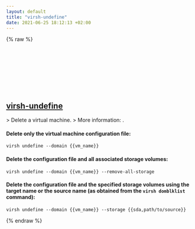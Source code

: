 ```yaml
---
layout: default
title: "virsh-undefine"
date: 2021-06-25 18:12:13 +02:00
---
```

{% raw %}
<h2 id="virsh-undefine">
  <a href="/en/common/virsh-undefine.html">virsh-undefine</a> <a href="#virsh-undefine"><svg class="icon">
    <use href="/assets/images/unicode_sprite.svg#link" />
  </svg></a>
</h2>
> Delete a virtual machine.
> More information: <https://manned.org/virsh>.

#### Delete only the virtual machine configuration file:
```shell
virsh undefine --domain {{vm_name}}
```
#### Delete the configuration file and all associated storage volumes:
```shell
virsh undefine --domain {{vm_name}} --remove-all-storage
```
#### Delete the configuration file and the specified storage volumes using the target name or the source name (as obtained from the `virsh domblklist` command):
```shell
virsh undefine --domain {{vm_name}} --storage {{sda,path/to/source}}
```
{% endraw %}
